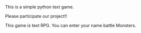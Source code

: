 This is a simple python text game.

Please participate our project!!

This game is text RPG.
You can enter your name battle Monsters.
